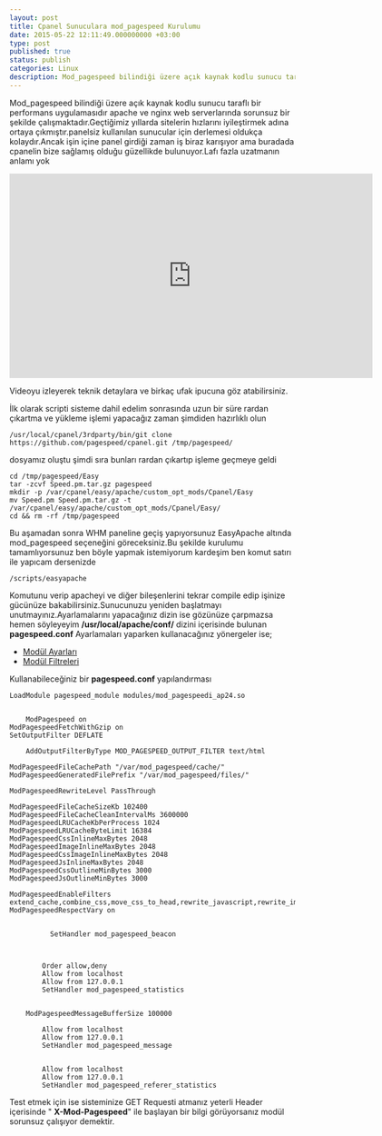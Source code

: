 ```yaml
---
layout: post
title: Cpanel Sunuculara mod_pagespeed Kurulumu
date: 2015-05-22 12:11:49.000000000 +03:00
type: post
published: true
status: publish
categories: Linux
description: Mod_pagespeed bilindiği üzere açık kaynak kodlu sunucu taraflı bir performans uygulamasıdır apache ve nginx web serverlarında sorunsuz bir şekilde
---
```


Mod\_pagespeed bilindiği üzere açık kaynak kodlu sunucu taraflı bir performans uygulamasıdır apache ve nginx web serverlarında sorunsuz bir şekilde çalışmaktadır.Geçtiğimiz yıllarda sitelerin hızlarını iyileştirmek adına ortaya çıkmıştır.panelsiz kullanılan sunucular için derlemesi oldukça kolaydır.Ancak işin içine panel girdiği zaman iş biraz karışıyor ama buradada cpanelin bize sağlamış olduğu güzellikde bulunuyor.Lafı fazla uzatmanın anlamı yok

<iframe width="640" height="360" src="https://www.youtube.com/embed/6uCAdQSHhmA" frameborder="0" allowfullscreen></iframe>

Videoyu izleyerek teknik detaylara ve birkaç ufak ipucuna göz atabilirsiniz.

İlk olarak scripti sisteme dahil edelim sonrasında uzun bir süre rardan çıkartma ve yükleme işlemi yapacağız zaman şimdiden hazırlıklı olun

    /usr/local/cpanel/3rdparty/bin/git clone https://github.com/pagespeed/cpanel.git /tmp/pagespeed/

dosyamız oluştu şimdi sıra bunları rardan çıkartıp işleme geçmeye geldi

    cd /tmp/pagespeed/Easy
    tar -zcvf Speed.pm.tar.gz pagespeed
    mkdir -p /var/cpanel/easy/apache/custom_opt_mods/Cpanel/Easy
    mv Speed.pm Speed.pm.tar.gz -t /var/cpanel/easy/apache/custom_opt_mods/Cpanel/Easy/
    cd && rm -rf /tmp/pagespeed

Bu aşamadan sonra WHM paneline geçiş yapıyorsunuz EasyApache altında mod\_pagespeed seçeneğini göreceksiniz.Bu şekilde kurulumu tamamlıyorsunuz ben böyle yapmak istemiyorum kardeşim ben komut satırı ile yapıcam dersenizde

    /scripts/easyapache

Komutunu verip apacheyi ve diğer bileşenlerini tekrar compile edip işinize gücünüze bakabilirsiniz.Sunucunuzu yeniden başlatmayı unutmayınız.Ayarlamalarını yapacağınız dizin ise gözünüze çarpmazsa hemen söyleyeyim **/usr/local/apache/conf/** dizini içerisinde bulunan **pagespeed.conf** Ayarlamaları yaparken kullanacağınız yönergeler ise;

- [Modül Ayarları](https://developers.google.com/speed/pagespeed/module/configuration)
- [Modül Filtreleri](https://developers.google.com/speed/docs/mod_pagespeed/config_filters)

Kullanabileceğiniz bir **pagespeed.conf** yapılandırması

    LoadModule pagespeed_module modules/mod_pagespeedi_ap24.so


        ModPagespeed on
    ModPagespeedFetchWithGzip on
    SetOutputFilter DEFLATE

        AddOutputFilterByType MOD_PAGESPEED_OUTPUT_FILTER text/html

    ModPagespeedFileCachePath "/var/mod_pagespeed/cache/"
    ModPagespeedGeneratedFilePrefix "/var/mod_pagespeed/files/"

    ModPagespeedRewriteLevel PassThrough

    ModPagespeedFileCacheSizeKb 102400
    ModPagespeedFileCacheCleanIntervalMs 3600000
    ModPagespeedLRUCacheKbPerProcess 1024
    ModPagespeedLRUCacheByteLimit 16384
    ModPagespeedCssInlineMaxBytes 2048
    ModPagespeedImageInlineMaxBytes 2048
    ModPagespeedCssImageInlineMaxBytes 2048
    ModPagespeedJsInlineMaxBytes 2048
    ModPagespeedCssOutlineMinBytes 3000
    ModPagespeedJsOutlineMinBytes 3000

    ModPagespeedEnableFilters extend_cache,combine_css,move_css_to_head,rewrite_javascript,rewrite_images,add_head,rewrite_css,collapse_whitespace,remove_comments,remove_quotes,sprite_images,convert_meta_tags
    ModPagespeedRespectVary on


              SetHandler mod_pagespeed_beacon



            Order allow,deny
            Allow from localhost
            Allow from 127.0.0.1
            SetHandler mod_pagespeed_statistics


        ModPagespeedMessageBufferSize 100000

            Allow from localhost
            Allow from 127.0.0.1
            SetHandler mod_pagespeed_message


            Allow from localhost
            Allow from 127.0.0.1
            SetHandler mod_pagespeed_referer_statistics

Test etmek için ise sisteminize GET Requesti atmanız yeterli Header içerisinde " **X-Mod-Pagespeed**" ile başlayan bir bilgi görüyorsanız modül sorunsuz çalışıyor demektir.
